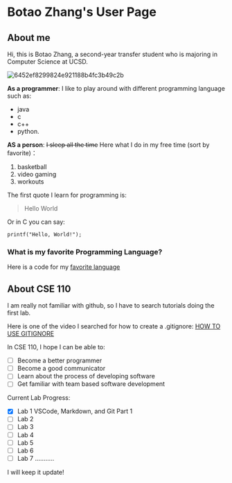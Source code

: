 # Botao Zhang's User Page

## About me
Hi, this is Botao Zhang, a second-year transfer student who is majoring in Computer Science at UCSD.

![6452ef8299824e921188b4fc3b49c2b](https://user-images.githubusercontent.com/97600878/230729081-3cae2e2a-bc8a-4b37-9d50-679657cf2d14.jpg)

**As a programmer**: I like to play around with different programming language such as:
- java
- c
- c++ 
- python.

**AS a person**: ~~I sleep all the time~~ Here what I do in my free time (sort by favorite)：
1. basketball
2. video gaming
3. workouts

The first quote I learn for programming is:

> Hello World

Or in C you can say:
```
printf("Hello, World!");
```
### What is my favorite Programming Language?
Here is a code for my [favorite language](HelloWorld.c)



## About CSE 110

I am really not familiar with github, so I have to search tutorials doing the first lab.

Here is one of the video I searched for how to create a .gitignore:
[HOW TO USE GITIGNORE](https://www.youtube.com/watch?v=ZmGW45eZOg8&ab_channel=Magnitopic)

In CSE 110, I hope I can be able to:
- [ ] Become a better programmer
- [ ] Become a good communicator
- [ ] Learn about the process of developing software
- [ ] Get familiar with team based software development

Current Lab Progress:
- [x] Lab 1 VSCode, Markdown, and Git Part 1
- [ ] Lab 2
- [ ] Lab 3
- [ ] Lab 4
- [ ] Lab 5
- [ ] Lab 6
- [ ] Lab 7
...........

I will keep it update!
